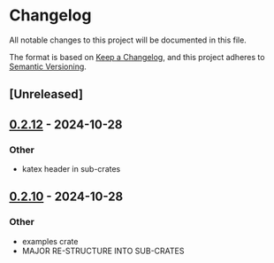 # Changelog
All notable changes to this project will be documented in this file.

The format is based on [Keep a Changelog](https://keepachangelog.com/en/1.0.0/),
and this project adheres to [Semantic Versioning](https://semver.org/spec/v2.0.0.html).

## [Unreleased]

## [0.2.12](https://github.com/avhz/RustQuant/compare/RustQuant_iso-v0.2.11...RustQuant_iso-v0.2.12) - 2024-10-28

### Other

- katex header in sub-crates

## [0.2.10](https://github.com/avhz/RustQuant/compare/RustQuant_iso-v0.2.9...RustQuant_iso-v0.2.10) - 2024-10-28

### Other
- examples crate
- MAJOR RE-STRUCTURE INTO SUB-CRATES
